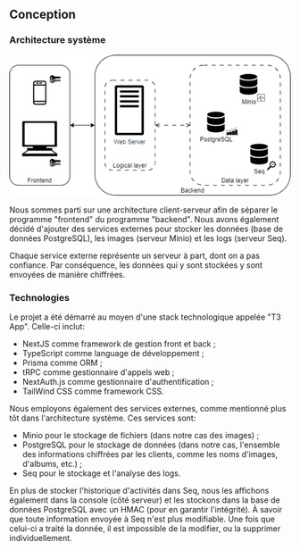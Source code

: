 
## Conception

### Architecture système

![diagram](./assets/system_architecture.png)

Nous sommes parti sur une architecture client-serveur afin de séparer le programme "frontend" du programme "backend".
Nous avons également décidé d'ajouter des services externes pour stocker les données (base de données PostgreSQL), les images (serveur Minio) et les logs (serveur Seq).

Chaque service externe représente un serveur à part, dont on a pas confiance. Par conséquence, les données qui y sont stockées y sont envoyées de manière chiffrées.

### Technologies

Le projet a été démarré au moyen d'une stack technologique appelée "T3 App". Celle-ci inclut:
- NextJS comme framework de gestion front et back ;
- TypeScript comme language de développement ;
- Prisma comme ORM ;
- tRPC comme gestionnaire d'appels web ;
- NextAuth.js comme gestionnaire d'authentification ;
- TailWind CSS comme framework CSS.

Nous employons également des services externes, comme mentionné plus tôt dans l'architecture système. Ces services sont:
- Minio pour le stockage de fichiers (dans notre cas des images) ;
- PostgreSQL pour le stockage de données (dans notre cas, l'ensemble des informations chiffrées par les clients, comme les noms d'images, d'albums, etc.) ;
- Seq pour le stockage et l'analyse des logs.

En plus de stocker l'historique d'activités dans Seq, nous les affichons également dans la console (côté serveur) et les stockons dans la base de données PostgreSQL avec un HMAC (pour en garantir l'intégrité).
À savoir que toute information envoyée à Seq n'est plus modifiable. Une fois que celui-ci a traité la donnée, il est impossible de la modifier, ou la supprimer individuellement.
